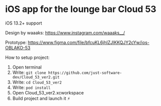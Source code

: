 # iOS app for the lounge bar Cloud 53

iOS 13.2+ support

Design by waaaks: https://www.instagram.com/waaaks__/

Prototype: https://www.figma.com/file/bfcuKL6jhIZJlKKQJY2cYw/ios-OBLAKO-53

How to setup project:
1. Open terminal
2. Write: `git clone https://github.com/just-software-dev/Cloud_53_ver2.git`
3. Write: `cd Cloud_53_ver2`
4. Write: `pod install`
5. Open Cloud_53_ver2.xcworkspace
6. Build project and launch it ⚡️
